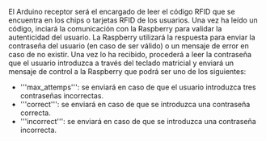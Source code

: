 El Arduino receptor será el encargado de leer el código RFID que se encuentra en los chips o tarjetas RFID de los usuarios. Una vez ha leído un código, inciará la comunicación con la Raspberry para validar la autenticidad del usuario. La Raspberry utilizará la respuesta para enviar la contraseña del usuario (en caso de ser válido) o un mensaje de error en caso de no existir. Una vez lo ha recibido, procederá a leer la contraseña que el usuario introduzca a través del teclado matricial y enviará un mensaje de control a la Raspberry que podrá ser uno de los siguientes:
* '''max_attemps''': se enviará en caso de que el usuario introduzca tres contraseñas incorrectas.
* '''correct''': se enviará en caso de que se introduzca una contraseña correcta.
* '''incorrect''': se enviará en caso de que se introduzca una contraseña incorrecta.
